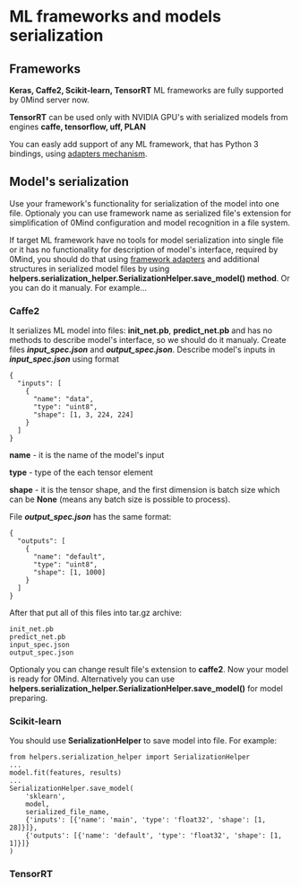 # ML frameworks and models serialization

## Frameworks

**Keras, Caffe2, Scikit-learn, TensorRT** ML frameworks are fully supported by 0Mind server now.

**TensorRT** can be used only with NVIDIA GPU's with serialized models from engines **caffe, tensorflow, uff, PLAN**

You can easly add support of any ML framework, that has Python 3 bindings,
using [adapters mechanism](ADAPTERS.MD).

## Model's serialization
Use your framework's functionality for serialization of the model into one file.
Optionaly you can use framework name as serialized file's extension for
simplification of 0Mind configuration and model recognition in a file system.

If target ML framework have no tools for model serialization into
single file or it has no functionality for description of model's interface, required
by 0Mind, you should do that using [framework adapters](ADAPTERS.MD) and additional structures in
serialized model files by using **helpers.serialization_helper.SerializationHelper.save_model() method**. Or you can do it manualy. For example...

### Caffe2
It serializes ML model into files: **init_net.pb**, **predict_net.pb**
and has no methods to describe model's interface, so we should do it manualy.
Create files ***input_spec.json*** and ***output_spec.json***. Describe model's
inputs in ***input_spec.json*** using format
```
{
  "inputs": [
    {
      "name": "data",
      "type": "uint8",
      "shape": [1, 3, 224, 224]
    }
  ]
}
```
**name** - it is the name of the model's input

**type** - type of the each tensor element

**shape** - it is the tensor shape, and the first dimension is batch size which
can be **None** (means any batch size is possible to process).

File ***output_spec.json*** has the same format:
```
{
  "outputs": [
    {
      "name": "default",
      "type": "uint8",
      "shape": [1, 1000]
    }
  ]
}
```
After that put all of this files into tar.gz archive:
```
init_net.pb
predict_net.pb
input_spec.json
output_spec.json
```
Optionaly you can change result file's extension to **caffe2**.
Now your model is ready for 0Mind. 
Alternatively you can use **helpers.serialization_helper.SerializationHelper.save_model()** for model preparing.

### Scikit-learn
You should use **SerializationHelper** to save model into file. For example:
```
from helpers.serialization_helper import SerializationHelper
...
model.fit(features, results)
...
SerializationHelper.save_model(
    'sklearn',
    model,
    serialized_file_name,
    {'inputs': [{'name': 'main', 'type': 'float32', 'shape': [1, 28]}]},
    {'outputs': [{'name': 'default', 'type': 'float32', 'shape': [1, 1]}]}
)
```

### TensorRT
